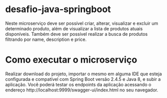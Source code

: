 # desafio-java-springboot
Neste microserviço deve ser possível criar, alterar, visualizar e excluir um determinado produto, além de visualizar a lista de produtos atuais disponíveis. Também deve ser possível realizar a busca de produtos filtrando por name, description e price.

# Como executar o microserviço
Realizar download do projeto, importar o mesmo em alguma IDE que esteja configurada e compatível com Spring Boot versão 2.4.5 e Java 8, e subir a aplicação. Você poderá testar os endpoints da aplicação acessando o endereço http://localhost:9999/swagger-ui/index.html no seu navegador.
